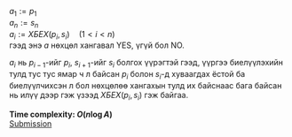 $a_1:=p_1$\
$a_n:=s_n$\
$a_i:=ХБЕХ(p_i,s_i)\quad(1<i<n)$\
гээд энэ $a$ нөхцөл хангавал YES, үгүй бол NO.

$a_i$ нь $p_{i-1}$-ийг $p_i$, $s_{i+1}$-ийг $s_i$ болгох үүрэгтэй гээд, үүргээ биелүүлэхийн тулд тус тус ямар ч л байсан $p_i$ болон $s_i$-д хуваагдах ёстой ба биелүүлчихсэн л бол нөхцөлөө хангахын тулд их байснаас бага байсан нь илүү дээр гэж үзээд $ХБЕХ(p_i,s_i)$ гэж байгаа.

**Time complexity: $O(n\log A)$**\
[Submission](https://codeforces.com/contest/2126/submission/329387409)
